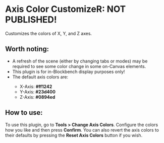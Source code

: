 # Axis Color CustomizeR: NOT PUBLISHED!
Customizes the colors of X, Y, and Z axes.
## Worth noting:
- A refresh of the scene (either by changing tabs or modes) may be required to see some color change in some on-Canvas elements.
- This plugin is for in-Blockbench display purposes only!
- The default axis colors are:</p>
  <ul>
      <li>X-Axis: <b>#ff1242</b></li>
      <li>Y-Axis: <b>#23d400</b></li>
      <li>Z-Axis: <b>#0894ed</b></li>
  </ul>
## How to use:
To use this plugin, go to <b>Tools > Change Axis Colors</b>. Configure the colors how you like and then press <strong>Confirm</strong>. You can also revert the axis colors to their defaults by pressing the <strong>Reset Axis Colors</strong> button if you wish.
